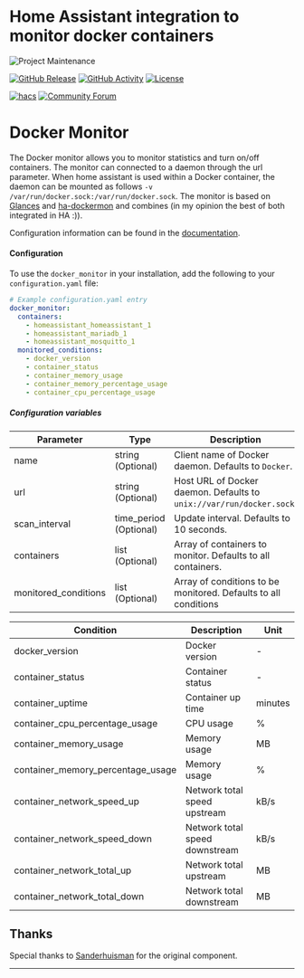 # Home Assistant integration to monitor docker containers
![Project Maintenance][maintenance-shield]

[![GitHub Release][releases-shield]][releases]
[![GitHub Activity][commits-shield]][commits]
[![License][license-shield]](LICENSE)

[![hacs][hacs-shield]](hacs)
[![Community Forum][forum-shield]][forum]


# Docker Monitor

The Docker monitor allows you to monitor statistics and turn on/off containers. The monitor can connected to a daemon through the url parameter. When home assistant is used within a Docker container, the daemon can be mounted as follows `-v /var/run/docker.sock:/var/run/docker.sock`. The monitor is based on [Glances](https://github.com/nicolargo/glances) and [ha-dockermon](https://github.com/philhawthorne/ha-dockermon) and combines (in my opinion the best of both integrated in HA :)).

Configuration information can be found in the [documentation](https://github.com/guillaumelamirand/docker-monitor).


#### Configuration

To use the `docker_monitor` in your installation, add the following to your `configuration.yaml` file:

```yaml
# Example configuration.yaml entry
docker_monitor:
  containers:
    - homeassistant_homeassistant_1
    - homeassistant_mariadb_1
    - homeassistant_mosquitto_1
  monitored_conditions:
    - docker_version
    - container_status
    - container_memory_usage
    - container_memory_percentage_usage
    - container_cpu_percentage_usage
```

##### Configuration variables

| Parameter            | Type                     | Description                                                           |
| -------------------- | ------------------------ | --------------------------------------------------------------------- |
| name                 | string       (Optional)  | Client name of Docker daemon. Defaults to `Docker`.                   |
| url                  | string       (Optional)  | Host URL of Docker daemon. Defaults to `unix://var/run/docker.sock`.  |
| scan_interval        | time_period  (Optional)  | Update interval. Defaults to 10 seconds.                              |
| containers           | list         (Optional)  | Array of containers to monitor. Defaults to all containers.           |
| monitored_conditions | list         (Optional)  | Array of conditions to be monitored. Defaults to all conditions       |

| Condition                         | Description                     | Unit    |
| --------------------------------- | ------------------------------- | ------- |
| docker_version                    | Docker version                  | -       |
| container_status                  | Container status                | -       |
| container_uptime                  | Container up time               | minutes |
| container_cpu_percentage_usage    | CPU usage                       | %       |
| container_memory_usage            | Memory usage                    | MB      |
| container_memory_percentage_usage | Memory usage                    | %       |
| container_network_speed_up        | Network total speed upstream    | kB/s    |
| container_network_speed_down      | Network total speed downstream  | kB/s    |
| container_network_total_up        | Network total upstream          | MB      |
| container_network_total_down      | Network total downstream        | MB      |


## Thanks

Special thanks to [Sanderhuisman](https://github.com/Sanderhuisman/home-assistant-custom-components) for the original component.

***

[docker-monitor]: https://github.com/guillaumelamirand/docker-monitor
[releases]: https://github.com/guillaumelamirand/docker-monitor/releases
[license-shield]: https://img.shields.io/github/license/guillaumelamirand/docker-monitor.svg?style=for-the-badge
[commits-shield]: https://img.shields.io/github/commit-activity/y/guillaumelamirand/docker-monitor.svg?style=for-the-badge
[commits]: https://github.com/guillaumelamirand/docker-monitor/commits/master
[hacs]: https://github.com/custom-components/hacs
[hacs-shield]: https://img.shields.io/badge/HACS-Custom-orange.svg?style=for-the-badge
[forum-shield]: https://img.shields.io/badge/community-forum-brightgreen.svg?style=for-the-badge
[forum]: https://community.home-assistant.io/
[maintenance-shield]: https://img.shields.io/badge/maintainer-Guillaume%20Lamirand-blue.svg?style=for-the-badge
[releases-shield]: https://img.shields.io/github/release/guillaumelamirand/docker-monitor.svg?style=for-the-badge